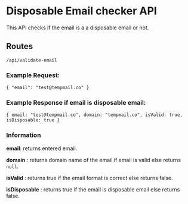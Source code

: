 
# Disposable Email checker API

This API checks if the email is a a disposable email or not.

## Routes
`/api/validate-email`

### Example Request:
`
{
  "email": "test@tempmail.co"
}
`

### Example Response if email is disposable email:
`
{
   email: "test@tempmail.co",
   domain: "tempmail.co",
   isValid: true,
   isDisposable: true
}
`
### Information
**email**: returns entered email.

**domain** : returns domain name of the email if email is valid else returns `null`.

**isValid** : returns true if the email format is correct else returns false.

**isDisposable** : returns true if the email is disposable email else returns false.

